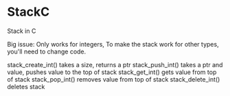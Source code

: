 # StackC
Stack in C

Big issue: Only works for integers, To make the stack work for other types, you'll need to 
    change code.

stack_create_int() takes a size, returns a ptr
stack_push_int() takes a ptr and value, pushes value to the top of stack
stack_get_int() gets value from top of stack
stack_pop_int() removes value from top of stack
stack_delete_int() deletes stack
